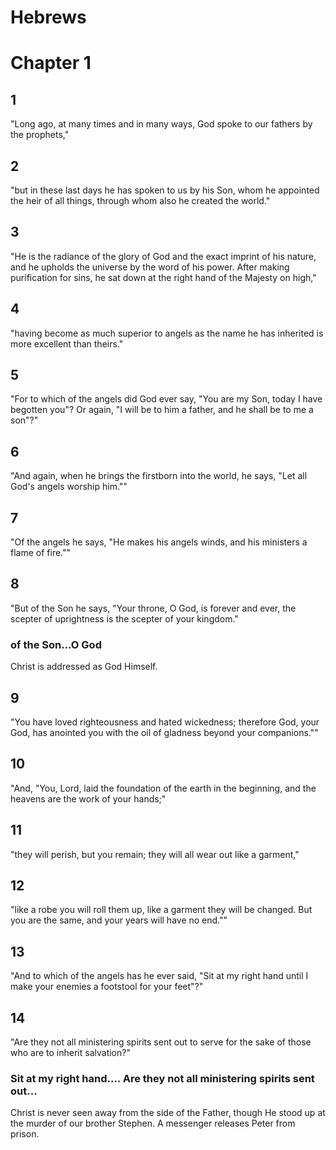 Hebrews
=======

# Chapter 1 #

## 1 ##
"Long ago, at many times and in many ways, God spoke to our fathers by the prophets,"

## 2 ##
"but in these last days he has spoken to us by his Son, whom he appointed the heir of all things, through whom also he created the world."

## 3 ##
"He is the radiance of the glory of God and the exact imprint of his nature, and he upholds the universe by the word of his power. After making purification for sins, he sat down at the right hand of the Majesty on high,"

## 4 ##
"having become as much superior to angels as the name he has inherited is more excellent than theirs."

## 5 ##
"For to which of the angels did God ever say, "You are my Son, today I have begotten you"? Or again, "I will be to him a father, and he shall be to me a son"?"

## 6 ##
"And again, when he brings the firstborn into the world, he says, "Let all God's angels worship him.""

## 7 ##
"Of the angels he says, "He makes his angels winds, and his ministers a flame of fire.""

## 8 ##
"But of the Son he says, "Your throne, O God, is forever and ever, the scepter of uprightness is the scepter of your kingdom."

### of the Son...O God ###
Christ is addressed as God Himself.

## 9 ##
"You have loved righteousness and hated wickedness; therefore God, your God, has anointed you with the oil of gladness beyond your companions.""

## 10 ##
"And, "You, Lord, laid the foundation of the earth in the beginning, and the heavens are the work of your hands;"

## 11 ##
"they will perish, but you remain; they will all wear out like a garment,"

## 12 ##
"like a robe you will roll them up, like a garment they will be changed. But you are the same, and your years will have no end.""

## 13 ##
"And to which of the angels has he ever said, "Sit at my right hand until I make your enemies a footstool for your feet"?"

## 14 ##
"Are they not all ministering spirits sent out to serve for the sake of those who are to inherit salvation?"

### Sit at my right hand.... Are they not all ministering spirits sent out... ###
Christ is never seen away from the side of the Father, though He stood up at the murder of our brother Stephen.  A messenger releases Peter from prison.
